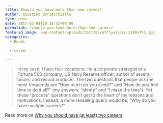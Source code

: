 ```yaml
---
title: Should you have more than one career?
author: Giustino Borzacchiello
type: post
date: 2017-05-04T20:18:52+00:00
permalink: /should-you-have-more-than-one-career/
featured_image: /wp-content/uploads/2017/05/e7rlgujjazc-1200x795.jpg
categories:
  - Reads

  - career

---
```

> In my case, I have four vocations: I’m a corporate strategist at a Fortune 500 company, US Navy Reserve officer, author of several books, and record producer. The two questions that people ask me most frequently are “How much do you sleep?” and “How do you find time to do it all?” (my answers: “plenty” and “I make the time”). Yet these “process” questions don’t get to the heart of my reasons and motivations. Instead, a more revealing query would be, “Why do you have multiple careers?”

Read more on [Why you should have (at least) two careers][1]

 [1]: https://hbr.org/2017/04/why-you-should-have-at-least-two-careers
